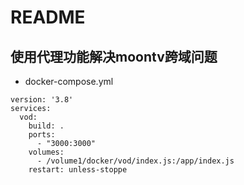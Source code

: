 # README
## 使用代理功能解决moontv跨域问题
- docker-compose.yml
```
version: '3.8'  
services:  
  vod:  
    build: .  
    ports:  
      - "3000:3000"  
    volumes:  
      - /volume1/docker/vod/index.js:/app/index.js  
    restart: unless-stoppe
```